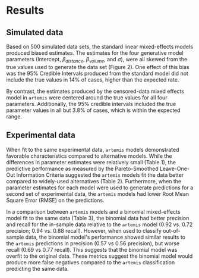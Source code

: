 # Results

## Simulated data

Based on 500 simulated data sets, the standard linear mixed-effects
models produced biased estimates. The estimates for the four
generative model parameters (Intercept, $\beta_{distance}$, $\beta_{volume}$,
and $\sigma$), were all skewed from the true values used to generate
the data set (Figure 2). One effect of this bias was the 95% Credible Intervals
produced from the standard model did not include the true values in
14% of cases, higher than the expected rate.

By contrast, the estimates produced by the censored-data
mixed effects model in `artemis` were centered around the true
values for all four parameters. Additionally, the 95% credible
intervals included the true parameter values in all but 3.8% of cases, which is within
the expected range.

## Experimental data

When fit to the same experimental data, `artemis` models demonstrated
favorable characteristics compared to alternative models. While the
differences in parameter estimates were relatively small (Table 1), the
predictive performance as measured by the Pareto-Smoothed
Leave-One-Out Information Criteria suggested the `artemis` models fit
the data better compared to widely-used
alternatives (Table 2). Furthermore, when the parameter estimates for each model
were used to generate predictions for a second set of experimental data, the
`artemis` models had lower Root Mean Square Error (RMSE) on the
predictions.

In a comparison between `artemis` models and a binomial mixed-effects
model fit to the same data (Table 3), the binomial data had better
precision and recall for the in-sample data relative to the `artemis`
model (0.92 vs. 0.72 precision; 0.94 vs. 0.88 recall). However, when
used to classify out-of-sample data, the binomial model's performance
showed similar results to the `artemis` predictions in precision (0.57
vs 0.56 precision), but worse recall (0.69 vs 0.77 recall). This
suggests that the binomial model was overfit to the original
data. These metrics suggest the binomial model would produce more false
negatives compared to the `artemis` classification predicting the same
data.
